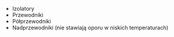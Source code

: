 - Izolatory
- Przewodniki
- Półprzewodniki
- Nadprzewodniki (nie stawiają oporu w niskich temperaturach)